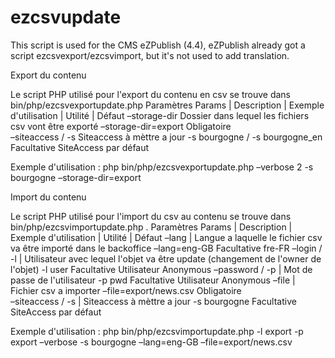 ezcsvupdate
===========

This script is used for the CMS eZPublish (4.4), eZPublish already got a script ezcsvexport/ezcsvimport, but it's not used to add translation. 



Export du contenu

Le script PHP utilisé pour l'export du contenu en csv se trouve dans bin/php/ezcsvexportupdate.php
Paramètres
Params |   Description 	| Exemple d'utilisation 	| Utilité |	Défaut
–storage-dir 	Dossier dans lequel les fichiers csv vont être exporté 	–storage-dir=export 	Obligatoire 	
–siteaccess / -s 	Siteaccess à mèttre a jour 	-s bourgogne / -s bourgogne_en 	Facultative 	SiteAccess par défaut

Exemple d'utilisation : php bin/php/ezcsvexportupdate.php –verbose 2 -s bourgogne –storage-dir=export

Import du contenu

Le script PHP utilisé pour l'import du csv au contenu se trouve dans bin/php/ezcsvimportupdate.php .
Paramètres
Params |   Description   | Exemple d'utilisation 	| Utilité |	Défaut
–lang 	| Langue a laquelle le fichier csv va être importé dans le backoffice 	–lang=eng-GB 	Facultative 	fre-FR
–login / -l 	| Utilisateur avec lequel l'objet va être update (changement de l'owner de l'objet) 	-l user 	Facultative 	Utilisateur Anonymous
–password / -p | 	Mot de passe de l'utilisateur 	-p pwd 	Facultative 	Utilisateur Anonymous
–file 	| Fichier csv a importer 	–file=export/news.csv 	Obligatoire 	
–siteaccess / -s |	Siteaccess à mèttre a jour 	-s bourgogne 	Facultative 	SiteAccess par défaut

Exemple d'utilisation : php bin/php/ezcsvimportupdate.php -l export -p export –verbose -s bourgogne –lang=eng-GB –file=export/news.csv 
